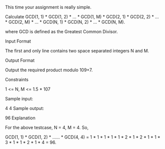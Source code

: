 This time your assignment is really simple.

Calculate GCD(1, 1) * GCD(1, 2) * ... * GCD(1, M) * GCD(2, 1) * GCD(2, 2) * ... * GCD(2, M) * ... * GCD(N, 1) * GCD(N, 2) * ... * GCD(N, M).

where GCD is defined as the Greatest Common Divisor.

Input Format

The first and only line contains two space separated integers N and M.

Output Format

Output the required product modulo 109+7.

Constraints

1 <= N, M <= 1.5 * 107

Sample input:

4 4
Sample output:

96
Explanation

For the above testcase, N = 4, M = 4. So,

GCD(1, 1) * GCD(1, 2) * ...... * GCD(4, 4) = 1 * 1 * 1 * 1 * 1 * 2 * 1 * 2 * 1 * 1 * 3 * 1 * 1 * 2 * 1 * 4 = 96.
